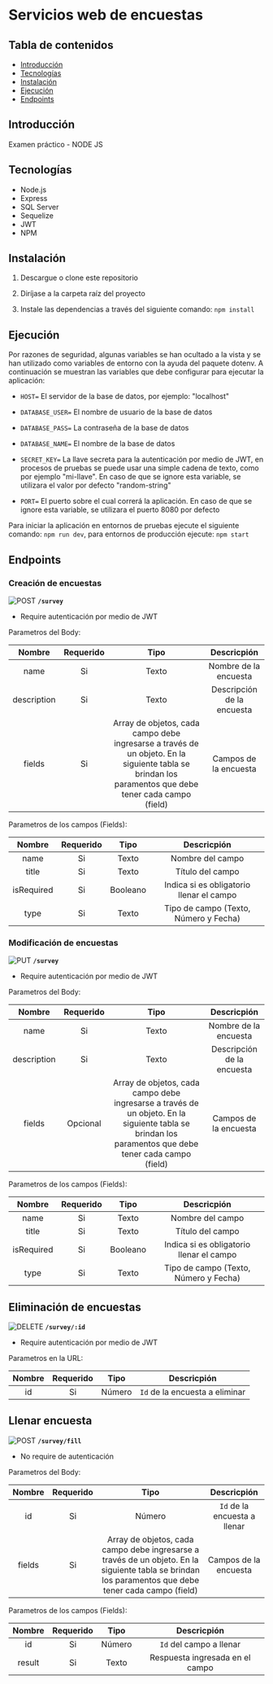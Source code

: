 # Servicios web de encuestas

## Tabla de contenidos

* [Introducción](#introducción)
* [Tecnologías](#tecnologías)
* [Instalación](#instalación)
* [Ejecución](#ejecución)
* [Endpoints](#endpoints)

## Introducción

Examen práctico - NODE JS

## Tecnologías

* Node.js
* Express
* SQL Server
* Sequelize
* JWT
* NPM

## Instalación

1. Descargue o clone este repositorio

2. Diríjase a la carpeta raíz del proyecto

3. Instale las dependencias a través del siguiente comando: `npm install`

## Ejecución

Por razones de seguridad, algunas variables se han ocultado a la vista y se han utilizado como variables de entorno con la ayuda del paquete dotenv. A continuación se muestran las variables que debe configurar para ejecutar la aplicación:

* `HOST=` El servidor de la base de datos, por ejemplo: "localhost"

* `DATABASE_USER=` El nombre de usuario de la base de datos

* `DATABASE_PASS=` La contraseña de la base de datos

* `DATABASE_NAME=` El nombre de la base de datos

* `SECRET_KEY=` La llave secreta para la autenticación por medio de JWT, en procesos de pruebas se puede usar una simple cadena de texto, como por ejemplo "mi-llave". En caso de que se ignore esta variable, se utilizara el valor por defecto "random-string" 

* `PORT=` El puerto sobre el cual correrá la aplicación. En caso de que se ignore esta variable, se utilizara el puerto 8080 por defecto

Para iniciar la aplicación en entornos de pruebas ejecute el siguiente comando: 
`npm run dev`, para entornos de producción ejecute: `npm start`

## Endpoints

### Creación de encuestas

![POST](https://img.shields.io/badge/METHOD-POST-blue) **`/survey`**

* Require autenticación por medio de JWT

Parametros del Body:

| Nombre | Requerido  | Tipo  | Descricpión |
| :---:| :-:| :-:| :-:|
| name | Si | Texto | Nombre de la encuesta |
| description | Si  | Texto | Descripción de la encuesta |
| fields | Si | Array de objetos, cada campo debe ingresarse a través de un objeto. En la siguiente tabla se brindan los paramentos que debe tener cada campo (field)  | Campos de la encuesta |

Parametros de los campos (Fields):

| Nombre | Requerido  | Tipo  | Descricpión |
| :---:| :-:| :-:| :-:|
| name | Si | Texto | Nombre del campo |
| title | Si  | Texto | Título del campo |
| isRequired | Si | Booleano  | Indica si es obligatorio llenar el campo |
| type | Si | Texto | Tipo de campo (Texto, Número y Fecha)

### Modificación de encuestas

![PUT](https://img.shields.io/badge/METHOD-PUT-yellow) **`/survey`**

* Require autenticación por medio de JWT

Parametros del Body:

| Nombre | Requerido  | Tipo  | Descricpión |
| :---:| :-:| :-:| :-:|
| name | Si | Texto | Nombre de la encuesta |
| description | Si  | Texto | Descripción de la encuesta |
| fields | Opcional | Array de objetos, cada campo debe ingresarse a través de un objeto. En la siguiente tabla se brindan los paramentos que debe tener cada campo (field)  | Campos de la encuesta |

Parametros de los campos (Fields):

| Nombre | Requerido  | Tipo  | Descricpión |
| :---:| :-:| :-:| :-:|
| name | Si | Texto | Nombre del campo |
| title | Si  | Texto | Título del campo |
| isRequired | Si | Booleano  | Indica si es obligatorio llenar el campo |
| type | Si | Texto | Tipo de campo (Texto, Número y Fecha)

## Eliminación de encuestas

![DELETE](https://img.shields.io/badge/METHOD-DELETE-red) **`/survey/:id`**

* Require autenticación por medio de JWT

Parametros en la URL:

| Nombre | Requerido  | Tipo  | Descricpión |
| :---:| :-:| :-:| :-:|
| id | Si | Número | `Id` de la encuesta a eliminar |

## Llenar encuesta

![POST](https://img.shields.io/badge/METHOD-POST-blue) **`/survey/fill`**

* No require de autenticación

Parametros del Body:

| Nombre | Requerido  | Tipo  | Descricpión |
| :---:| :-:| :-:| :-:|
| id | Si | Número | `Id` de la encuesta a llenar |
| fields | Si | Array de objetos, cada campo debe ingresarse a través de un objeto. En la siguiente tabla se brindan los paramentos que debe tener cada campo (field)  | Campos de la encuesta |

Parametros de los campos (Fields):

| Nombre | Requerido  | Tipo  | Descricpión |
| :---:| :-:| :-:| :-:|
| id | Si | Número |`Id` del campo a llenar |
| result | Si  | Texto | Respuesta ingresada en el campo |

